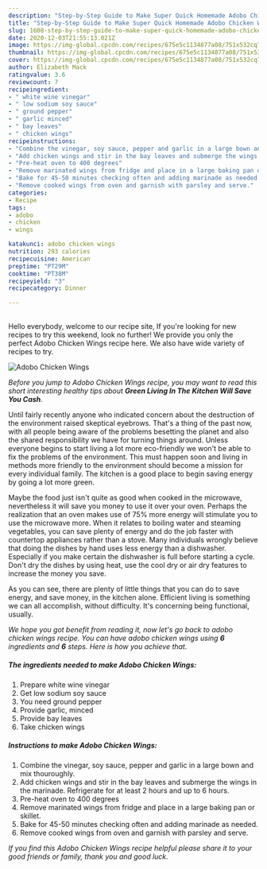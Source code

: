 ```yaml
---
description: "Step-by-Step Guide to Make Super Quick Homemade Adobo Chicken Wings"
title: "Step-by-Step Guide to Make Super Quick Homemade Adobo Chicken Wings"
slug: 1608-step-by-step-guide-to-make-super-quick-homemade-adobo-chicken-wings
date: 2020-12-03T21:55:13.021Z
image: https://img-global.cpcdn.com/recipes/675e5c1134877a08/751x532cq70/adobo-chicken-wings-recipe-main-photo.jpg
thumbnail: https://img-global.cpcdn.com/recipes/675e5c1134877a08/751x532cq70/adobo-chicken-wings-recipe-main-photo.jpg
cover: https://img-global.cpcdn.com/recipes/675e5c1134877a08/751x532cq70/adobo-chicken-wings-recipe-main-photo.jpg
author: Elizabeth Mack
ratingvalue: 3.6
reviewcount: 7
recipeingredient:
- " white wine vinegar"
- " low sodium soy sauce"
- " ground pepper"
- " garlic minced"
- " bay leaves"
- " chicken wings"
recipeinstructions:
- "Combine the vinegar, soy sauce, pepper and garlic in a large bown and mix thouroughly."
- "Add chicken wings and stir in the bay leaves and submerge the wings in the marinade. Refrigerate for at least 2 hours and up to 6 hours."
- "Pre-heat oven to 400 degrees"
- "Remove marinated wings from fridge and place in a large baking pan or skillet."
- "Bake for 45-50 minutes checking often and adding marinade as needed."
- "Remove cooked wings from oven and garnish with parsley and serve."
categories:
- Recipe
tags:
- adobo
- chicken
- wings

katakunci: adobo chicken wings 
nutrition: 293 calories
recipecuisine: American
preptime: "PT29M"
cooktime: "PT38M"
recipeyield: "3"
recipecategory: Dinner

---
```

<br>
Hello everybody, welcome to our recipe site, If you're looking for new recipes to try this weekend, look no further! We provide you only the perfect Adobo Chicken Wings recipe here. We also have wide variety of recipes to try.
<br>


![Adobo Chicken Wings](https://img-global.cpcdn.com/recipes/675e5c1134877a08/751x532cq70/adobo-chicken-wings-recipe-main-photo.jpg)

<i>Before you jump to Adobo Chicken Wings recipe, you may want to read this short interesting healthy tips about 
<strong>Green Living In The Kitchen Will Save You Cash</strong>.</i>
</br>

Until fairly recently anyone who indicated concern about the destruction of the environment raised skeptical eyebrows. That's a thing of the past now, with all people being aware of the problems besetting the planet and also the shared responsibility we have for turning things around. Unless everyone begins to start living a lot more eco-friendly we won't be able to fix the problems of the environment. This must happen soon and living in methods more friendly to the environment should become a mission for every individual family. The kitchen is a good place to begin saving energy by going a lot more green.

Maybe the food just isn't quite as good when cooked in the microwave, nevertheless it will save you money to use it over your oven. Perhaps the realization that an oven makes use of 75% more energy will stimulate you to use the microwave more. When it relates to boiling water and steaming vegetables, you can save plenty of energy and do the job faster with countertop appliances rather than a stove. Many individuals wrongly believe that doing the dishes by hand uses less energy than a dishwasher. Especially if you make certain the dishwasher is full before starting a cycle. Don't dry the dishes by using heat, use the cool dry or air dry features to increase the money you save.

As you can see, there are plenty of little things that you can do to save energy, and save money, in the kitchen alone. Efficient living is something we can all accomplish, without difficulty. It's concerning being functional, usually.


<i>We hope you got benefit from reading it, now let's go back to adobo chicken wings recipe. You can have adobo chicken wings using <strong>6</strong> ingredients and <strong>6</strong> steps. Here is how you achieve that.
</i>

##### The ingredients needed to make Adobo Chicken Wings:

1. Prepare  white wine vinegar
1. Get  low sodium soy sauce
1. You need  ground pepper
1. Provide  garlic, minced
1. Provide  bay leaves
1. Take  chicken wings


##### Instructions to make Adobo Chicken Wings:

1. Combine the vinegar, soy sauce, pepper and garlic in a large bown and mix thouroughly.
1. Add chicken wings and stir in the bay leaves and submerge the wings in the marinade. Refrigerate for at least 2 hours and up to 6 hours.
1. Pre-heat oven to 400 degrees
1. Remove marinated wings from fridge and place in a large baking pan or skillet.
1. Bake for 45-50 minutes checking often and adding marinade as needed.
1. Remove cooked wings from oven and garnish with parsley and serve.


<i>If you find this Adobo Chicken Wings recipe helpful please share it to your good friends or family, thank you and good luck.</i>
